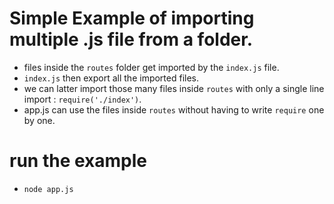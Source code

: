 # Simple Example of importing multiple .js file from a folder.
- files inside the `routes` folder get imported by the `index.js` file.
- `index.js` then export all the imported files.
- we can latter import those many files inside `routes` with only a single line import  : `require('./index')`.
- app.js can use the files inside `routes` without having to write `require` one by one.

# run the example
  - `node app.js`
